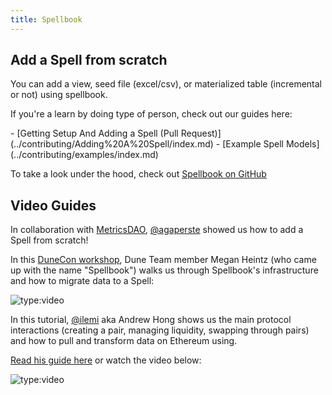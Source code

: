 ```yaml
---
title: Spellbook
---
```


## Add a Spell from scratch 

You can add a view, seed file (excel/csv), or materialized table (incremental or not) using spellbook.

If you're a learn by doing type of person, check out our guides here:

<div class="cards grid" markdown>
- [Getting Setup And Adding a Spell (Pull Request)](../contributing/Adding%20A%20Spell/index.md)
- [Example Spell Models](../contributing/examples/index.md)
</div>

To take a look under the hood, check out [Spellbook on GitHub](https://github.com/duneanalytics/spellbook)

## Video Guides

In collaboration with [MetricsDAO](https://metricsdao.xyz/), [@agaperste](https://dune.com/agaperste) showed us how to add a Spell from scratch!

In this [DuneCon workshop](https://www.youtube.com/playlist?list=PLK3b5d4iK10eVQejE7O1JEwcBMA4uwdSC), Dune Team member Megan Heintz (who came up with the name "Spellbook") walks us through Spellbook's infrastructure and how to migrate data to a Spell:

![type:video](https://www.youtube.com/embed/r9pcL7dgaWs)

In this tutorial, [@ilemi](https://dune.com/ilemi) aka Andrew Hong shows us the main protocol interactions (creating a pair, managing liquidity, swapping through pairs) and how to pull and transform data on Ethereum using.

[Read his guide here](https://ath.mirror.xyz/K-S_Mwhj7osTBqN-AOWbCmfNn9TZViEkzICCmK-oObM) or watch the video below:

![type:video](https://www.youtube.com/embed/7zReSzVdV2s)
